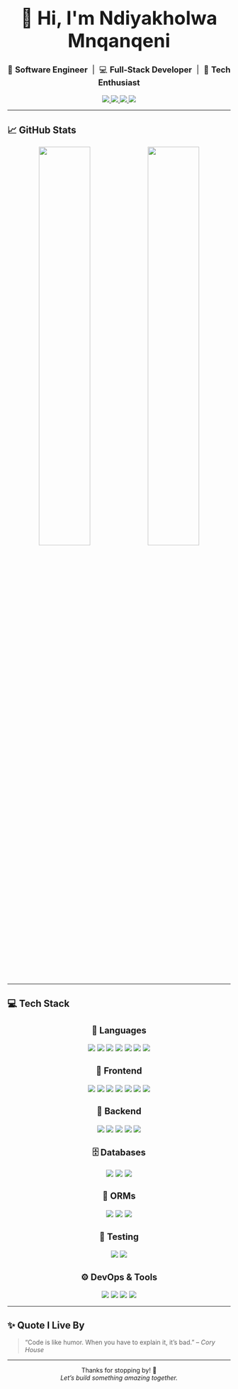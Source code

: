 <h1 align="center" style="font-size: 3em;">👋 Hi, I'm Ndiyakholwa Mnqanqeni</h1>

<p align="center" style="font-size: 1.3em;">
  🎯 <strong>Software Engineer</strong> &nbsp;|&nbsp; 💻 <strong>Full-Stack Developer</strong> &nbsp;|&nbsp; 🚀 <strong>Tech Enthusiast</strong>
</p>

<p align="center">
  <a href="https://www.linkedin.com/in/ndiyakholwamnqanqeni/" target="_blank">
    <img src="https://img.shields.io/badge/LinkedIn-blue?style=for-the-badge&logo=linkedin&logoColor=white"/>
  </a>
  <a href="https://x.com/Ndiyakholwa30" target="_blank">
    <img src="https://img.shields.io/badge/Twitter-blue?style=for-the-badge&logo=twitter&logoColor=white"/>
  </a>
  <a href="https://github.com/mnqanqeni" target="_blank">
    <img src="https://img.shields.io/badge/GitHub-000?style=for-the-badge&logo=github"/>
  </a>
  <a href="https://your-portfolio-link.com" target="_blank">
    <img src="https://img.shields.io/badge/Portfolio-000000?style=for-the-badge&logo=firefox-browser"/>
  </a>
</p>

---

## 📈 GitHub Stats

<p align="center">
  <img src="https://github-readme-stats-chi-jet-53.vercel.app/api?username=mnqanqeni&show_icons=true&theme=radical&hide_border=false&count_private=true" width="48%" />
  <img src="https://github-readme-stats-chi-jet-53.vercel.app/api/top-langs/?username=mnqanqeni&layout=compact&theme=radical&hide_border=false" width="48%" />
</p>

---

## 💻 Tech Stack

<div align="center" style="font-size: 1.2em">

### 🧠 Languages  
<img src="https://img.shields.io/badge/JavaScript-F7DF1E?style=for-the-badge&logo=javascript&logoColor=000" />
<img src="https://img.shields.io/badge/TypeScript-3178C6?style=for-the-badge&logo=typescript&logoColor=white" />
<img src="https://img.shields.io/badge/Python-3776AB?style=for-the-badge&logo=python&logoColor=white" />
<img src="https://img.shields.io/badge/Java-007396?style=for-the-badge&logo=java&logoColor=white" />
<img src="https://img.shields.io/badge/C-00599C?style=for-the-badge&logo=c&logoColor=white" />
<img src="https://img.shields.io/badge/C++-00599C?style=for-the-badge&logo=c%2b%2b&logoColor=white" />
<img src="https://img.shields.io/badge/SQL-4479A1?style=for-the-badge&logo=postgresql&logoColor=white" />

### 🎨 Frontend  
<img src="https://img.shields.io/badge/HTML5-E34F26?style=for-the-badge&logo=html5&logoColor=white" />
<img src="https://img.shields.io/badge/CSS3-1572B6?style=for-the-badge&logo=css3&logoColor=white" />
<img src="https://img.shields.io/badge/TailwindCSS-06B6D4?style=for-the-badge&logo=tailwind-css&logoColor=white" />
<img src="https://img.shields.io/badge/React-61DAFB?style=for-the-badge&logo=react&logoColor=black" />
<img src="https://img.shields.io/badge/Next.js-000000?style=for-the-badge&logo=next.js&logoColor=white" />
<img src="https://img.shields.io/badge/Redux-764ABC?style=for-the-badge&logo=redux&logoColor=white" />
<img src="https://img.shields.io/badge/Three.js-000000?style=for-the-badge&logo=three.js" />

### 🧩 Backend  
<img src="https://img.shields.io/badge/Node.js-339933?style=for-the-badge&logo=node.js&logoColor=white" />
<img src="https://img.shields.io/badge/Express-000000?style=for-the-badge&logo=express&logoColor=white" />
<img src="https://img.shields.io/badge/Django-092E20?style=for-the-badge&logo=django&logoColor=white" />
<img src="https://img.shields.io/badge/Flask-000000?style=for-the-badge&logo=flask&logoColor=white" />
<img src="https://img.shields.io/badge/Javalin-5B5B5B?style=for-the-badge" />

### 🗄️ Databases  
<img src="https://img.shields.io/badge/PostgreSQL-4169E1?style=for-the-badge&logo=postgresql&logoColor=white" />
<img src="https://img.shields.io/badge/MongoDB-47A248?style=for-the-badge&logo=mongodb&logoColor=white" />
<img src="https://img.shields.io/badge/MySQL-4479A1?style=for-the-badge&logo=mysql&logoColor=white" />

### 🔌 ORMs  
<img src="https://img.shields.io/badge/Sequelize-52B0E7?style=for-the-badge&logo=sequelize&logoColor=white" />
<img src="https://img.shields.io/badge/TypeORM-E83524?style=for-the-badge" />
<img src="https://img.shields.io/badge/Django%20ORM-092E20?style=for-the-badge&logo=django&logoColor=white" />

### 🧪 Testing  
<img src="https://img.shields.io/badge/Jasmine-8A4182?style=for-the-badge&logo=jasmine&logoColor=white" />
<img src="https://img.shields.io/badge/Pytest-3776AB?style=for-the-badge&logo=python&logoColor=white" />

### ⚙️ DevOps & Tools  
<img src="https://img.shields.io/badge/Docker-2496ED?style=for-the-badge&logo=docker&logoColor=white" />
<img src="https://img.shields.io/badge/Git-F05032?style=for-the-badge&logo=git&logoColor=white" />
<img src="https://img.shields.io/badge/GitHub%20Actions-2088FF?style=for-the-badge&logo=github-actions&logoColor=white" />
<img src="https://img.shields.io/badge/VS%20Code-007ACC?style=for-the-badge&logo=visual-studio-code&logoColor=white" />

</div>

---

## ✨ Quote I Live By

> “Code is like humor. When you have to explain it, it’s bad.” – *Cory House*

---

<p align="center">
  Thanks for stopping by! 🌟<br/>
  <em>Let’s build something amazing together.</em>
</p>
